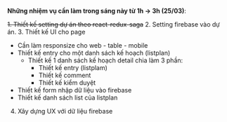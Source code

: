 **Những nhiệm vụ cần làm trong sáng này từ 1h -> 3h (25/03)**:

~~1. Thiết kế setting dự án theo react-redux-saga~~
2. Setting firebase vào dự án.
3. Thiết kế UI cho page
   * Cần làm responsize cho web - table - mobile
   * Thiết kế entry cho một danh sách kế hoạch (listplan)
        * Thiết kế 1 danh sách kế hoạch detail chia làm 3 phần:
            * Thiết kế entry (listplam)
            * Thiết kế comment
            * Thiết kế kiểm duyệt
   * Thiết kế form nhập dữ liệu vào firebase
   * Thiết kế danh sách list của listplan
4. Xây dựng UX với dữ liệu firebase
